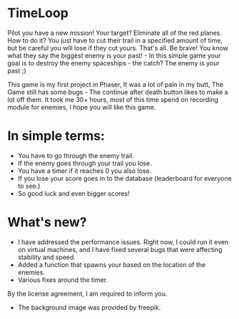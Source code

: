 ﻿# TimeLoop
Pilot you have a new mission! Your target? Eliminate all of the red planes. How to do it? You just have to cut their trail in a specified amount of time, but be careful you will lose if they cut yours. That's all. Be brave! You know what they say the biggest enemy is your past! - In this simple game your goal is to destroy the enemy spaceships - the catch? The enemy is your past ;)

This game is my first project in Phaser, It was a lot of pain in my butt, The Game still has some bugs - The continue after death button likes to make a lot off them. It took me 30+ hours, most of this time spend on recording module for enemies, I hope you will like this game.

# In simple terms:
- You have to go through the enemy trail.
- If the enemy goes through your trail you lose.
- You have a timer if it reaches 0 you also lose.
- If you lose your score goes in to the database (leaderboard for everyone to see.)
- So good luck and even bigger scores!

# What's new?
- I have addressed the performance issues. Right now, I could run it even on virtual machines, and I have fixed several bugs that were affecting stability and speed.
- Added a function that spawns your based on the location of the enemies.
- Various fixes around the timer.

By the license agreement, I am required to inform you.

- The background image was provided by freepik.
